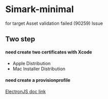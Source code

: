 # Simark-minimal
for target Asset validation failed (90259) Issue

## Two step

#### need create two certificates with Xcode

- Apple Distribution
- Mac Installer Distribution

#### need create a provisionprofile

[ElectronJS doc link](https://www.electronjs.org/docs/latest/tutorial/mac-app-store-submission-guide#prepare-provisioning-profile)
